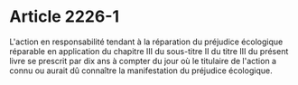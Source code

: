 # Article 2226-1

<p>L'action en responsabilité tendant à la réparation du préjudice écologique réparable en application du chapitre III du sous-titre II du titre III du présent livre se prescrit par dix ans à compter du jour où le titulaire de l'action a connu ou aurait dû connaître la manifestation du préjudice écologique. </p>